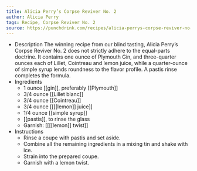 ```yaml
---
title: Alicia Perry’s Corpse Reviver No. 2
author: Alicia Perry
tags: Recipe, Corpse Reviver No. 2
source: https://punchdrink.com/recipes/alicia-perrys-corpse-reviver-no-2/
---
```


- Description
  The winning recipe from our blind tasting, Alicia Perry’s Corpse Reviver No. 2 does not strictly adhere to the equal-parts doctrine. It contains one ounce of Plymouth Gin, and three-quarter ounces each of Lillet, Cointreau and lemon juice, while a quarter-ounce of simple syrup lends roundness to the flavor profile. A pastis rinse completes the formula.
- Ingredients
	- 1 ounce [[gin]], preferably [[Plymouth]]
	- 3/4 ounce [[Lillet blanc]]
	- 3/4 ounce [[Cointreau]]
	- 3/4 ounce [[[[lemon]] juice]]
	- 1/4 ounce [[simple syrup]]
	- [[pastis]], to rinse the glass
	- Garnish: [[[[lemon]] twist]]
- Instructions
	- Rinse a coupe with pastis and set aside.
	- Combine all the remaining ingredients in a mixing tin and shake with ice.
	- Strain into the prepared coupe.
	- Garnish with a lemon twist.